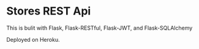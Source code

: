 # Stores REST Api

This is bulit with Flask, Flask-RESTful, Flask-JWT, and Flask-SQLAlchemy

Deployed on Heroku.